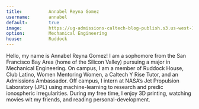 ```yaml
---
title:          Annabel Reyna Gomez
username:       annabel
default:        true
image:          https://ug-admissions-caltech-blog-publish.s3.us-west-1.amazonaws.com/profile_pics/agomez.png 
option:         Mechanical Engineering
house:          Ruddock
---
```


Hello, my name is Annabel Reyna Gomez! I am a sophomore from the San Francisco Bay Area (home of the Silicon Valley) pursuing a major in Mechanical Engineering. On campus, I am a member of Ruddock House, Club Latino, Women Mentoring Women, a Caltech Y Rise Tutor, and an Admissions Ambassador. Off campus, I intern at NASA’s Jet Propulsion Laboratory (JPL) using machine-learning to research and predic ionospheric irregularities. During my free time, I enjoy 3D printing, watching movies wit my friends, and reading personal-development. 